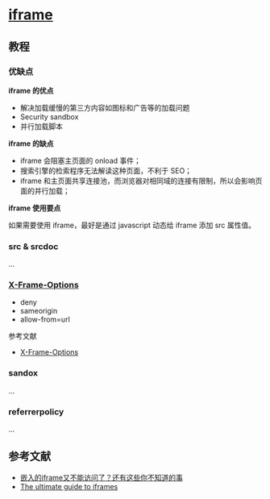 # [iframe](https://developer.mozilla.org/en-US/docs/Web/HTML/Element/iframe)

## 教程

### 优缺点

**iframe 的优点**

- 解决加载缓慢的第三方内容如图标和广告等的加载问题
- Security sandbox
- 并行加载脚本

**iframe 的缺点**

- iframe 会阻塞主页面的 onload 事件；
- 搜索引擎的检索程序无法解读这种页面，不利于 SEO；
- iframe 和主页面共享连接池，而浏览器对相同域的连接有限制，所以会影响页面的并行加载；

**iframe 使用要点**

如果需要使用 iframe，最好是通过 javascript 动态给 iframe 添加 src 属性值。

### src & srcdoc

...

### [X-Frame-Options](https://developer.mozilla.org/en-US/docs/Web/HTTP/Headers/X-Frame-Options)

- deny
- sameorigin
- allow-from=url

参考文献

- [X-Frame-Options](https://cloud.tencent.com/developer/section/1190032)

### sandox

...

### referrerpolicy

...

## 参考文献

- [嵌入的iframe又不能访问了？还有这些你不知道的事](https://juejin.cn/post/6991828558096105485)
- [The ultimate guide to iframes](https://blog.logrocket.com/the-ultimate-guide-to-iframes/)
